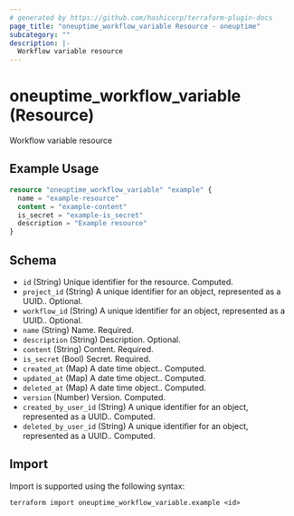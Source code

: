 ```yaml
---
# generated by https://github.com/hashicorp/terraform-plugin-docs
page_title: "oneuptime_workflow_variable Resource - oneuptime"
subcategory: ""
description: |-
  Workflow variable resource
---
```


# oneuptime_workflow_variable (Resource)

Workflow variable resource

## Example Usage

```terraform
resource "oneuptime_workflow_variable" "example" {
  name = "example-resource"
  content = "example-content"
  is_secret = "example-is_secret"
  description = "Example resource"
}
```

## Schema

- `id` (String) Unique identifier for the resource. Computed.
- `project_id` (String) A unique identifier for an object, represented as a UUID.. Optional.
- `workflow_id` (String) A unique identifier for an object, represented as a UUID.. Optional.
- `name` (String) Name. Required.
- `description` (String) Description. Optional.
- `content` (String) Content. Required.
- `is_secret` (Bool) Secret. Required.
- `created_at` (Map) A date time object.. Computed.
- `updated_at` (Map) A date time object.. Computed.
- `deleted_at` (Map) A date time object.. Computed.
- `version` (Number) Version. Computed.
- `created_by_user_id` (String) A unique identifier for an object, represented as a UUID.. Computed.
- `deleted_by_user_id` (String) A unique identifier for an object, represented as a UUID.. Computed.

## Import

Import is supported using the following syntax:

```shell
terraform import oneuptime_workflow_variable.example <id>
```
